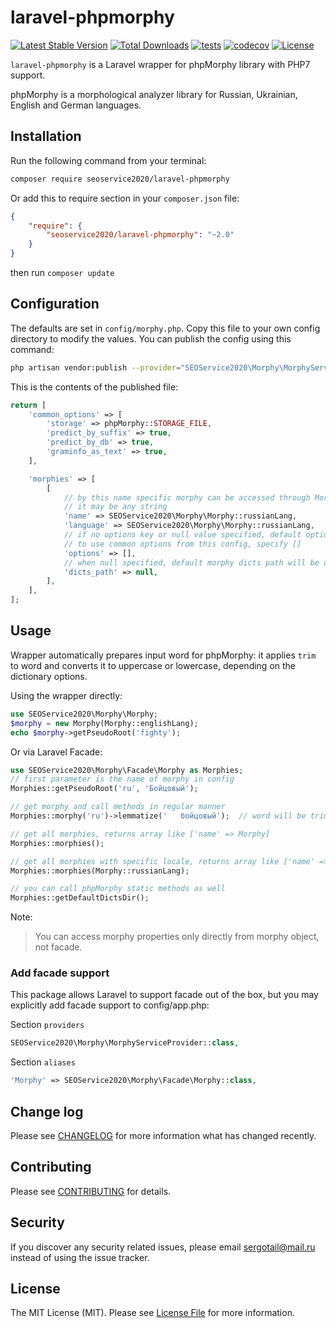 # laravel-phpmorphy

[![Latest Stable Version](https://poser.pugx.org/seoservice2020/laravel-phpmorphy/version)](https://packagist.org/packages/seoservice2020/laravel-phpmorphy)
[![Total Downloads](https://poser.pugx.org/seoservice2020/laravel-phpmorphy/downloads)](https://packagist.org/packages/seoservice2020/laravel-phpmorphy)
[![tests](https://github.com/seoservice2020/laravel-phpmorphy/workflows/tests/badge.svg)](https://github.com/seoservice2020/laravel-phpmorphy/actions)
[![codecov](https://codecov.io/gh/seoservice2020/laravel-phpmorphy/branch/master/graph/badge.svg)](https://codecov.io/gh/seoservice2020/laravel-phpmorphy)
[![License](https://poser.pugx.org/seoservice2020/laravel-phpmorphy/license)](https://packagist.org/packages/seoservice2020/laravel-phpmorphy)

```laravel-phpmorphy``` is a Laravel wrapper for phpMorphy library with PHP7 support.

phpMorphy is a morphological analyzer library for Russian, Ukrainian, English and German languages.

## Installation

Run the following command from your terminal:

```bash
composer require seoservice2020/laravel-phpmorphy
```

Or add this to require section in your `composer.json` file:

```json
{
    "require": {
        "seoservice2020/laravel-phpmorphy": "~2.0"
    }
}
```

then run ```composer update```

## Configuration

The defaults are set in `config/morphy.php`. Copy this file to your own config directory to modify the values. You can publish the config using this command:

```bash
php artisan vendor:publish --provider="SEOService2020\Morphy\MorphyServiceProvider"
```

This is the contents of the published file:

```php
return [
    'common_options' => [
        'storage' => phpMorphy::STORAGE_FILE,
        'predict_by_suffix' => true,
        'predict_by_db' => true,
        'graminfo_as_text' => true,
    ],

    'morphies' => [
        [
            // by this name specific morphy can be accessed through Morphy::morphy method
            // it may be any string
            'name' => SEOService2020\Morphy\Morphy::russianLang,
            'language' => SEOService2020\Morphy\Morphy::russianLang,
            // if no options key or null value specified, default options will be used
            // to use common options from this config, specify []
            'options' => [],
            // when null specified, default morphy dicts path will be used
            'dicts_path' => null,
        ],
    ],
];
```

## Usage

Wrapper automatically prepares input word for phpMorphy: it applies `trim` to word and converts it to uppercase or lowercase, depending on the dictionary options.

Using the wrapper directly:

``` php
use SEOService2020\Morphy\Morphy;
$morphy = new Morphy(Morphy::englishLang);
echo $morphy->getPseudoRoot('fighty');
```

Or via Laravel Facade:

``` php
use SEOService2020\Morphy\Facade\Morphy as Morphies;
// first parameter is the name of morphy in config
Morphies::getPseudoRoot('ru', 'Бойцовый');

// get morphy and call methods in regular manner
Morphies::morphy('ru')->lemmatize('   бойцовый');  // word will be trimmed

// get all morphies, returns array like ['name' => Morphy]
Morphies::morphies();

// get all morphies with specific locale, returns array like ['name' => Morphy]
Morphies::morphies(Morphy::russianLang);

// you can call phpMorphy static methods as well
Morphies::getDefaultDictsDir();
```

Note:
> You can access morphy properties only directly from morphy object, not facade.

### Add facade support

This package allows Laravel to support facade out of the box, but you may explicitly add facade support to config/app.php:

Section ```providers```

``` php
SEOService2020\Morphy\MorphyServiceProvider::class,
```

Section ```aliases```

``` php
'Morphy' => SEOService2020\Morphy\Facade\Morphy::class,
```

## Change log

Please see [CHANGELOG](CHANGELOG.md) for more information what has changed recently.

## Contributing

Please see [CONTRIBUTING](CONTRIBUTING.md) for details.

## Security

If you discover any security related issues, please email sergotail@mail.ru instead of using the issue tracker.

## License

The MIT License (MIT). Please see [License File](LICENSE.md) for more information.
